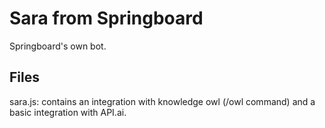# Sara from Springboard

Springboard's own bot. 

Files
----

sara.js: contains an integration with knowledge owl (/owl command) and a basic integration with API.ai.
